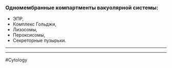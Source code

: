 
### Одномембранные компартменты вакуолярной системы:

- ЭПР,
- Комплекс Гольджи,
- Лизосомы,
- Пероксисомы,
- Секреторные пузырьки.

---



---
#Cytology 